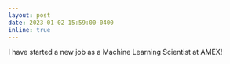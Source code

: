 ```yaml
---
layout: post
date: 2023-01-02 15:59:00-0400
inline: true
---
```


I have started a new job as a Machine Learning Scientist at AMEX!